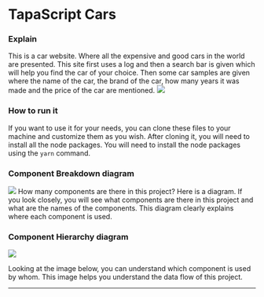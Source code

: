 # TapaScript Cars

### Explain

This is a car website. Where all the expensive and good cars in the world are presented. This site first uses a log and then a search bar is given which will help you find the car of your choice. Then some car samples are given where the name of the car, the brand of the car, how many years it was made and the price of the car are mentioned.
![](./public/screencapture-localhost-5173-2025-01-15-00_10_37.png)

### How to run it

If you want to use it for your needs, you can clone these files to your machine and customize them as you wish. After cloning it, you will need to install all the node packages. You will need to install the node packages using the `yarn` command.

### Component Breakdown diagram

![](https://ibb.co.com/gdL7ZpW)
How many components are there in this project? Here is a diagram. If you look closely, you will see what components are there in this project and what are the names of the components. This diagram clearly explains where each component is used.

### Component Hierarchy diagram

![](https://ibb.co.com/7t354F7)

Looking at the image below, you can understand which component is used by whom. This image helps you understand the data flow of this project.

---